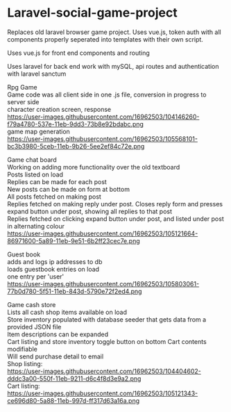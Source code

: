 # Laravel-social-game-project  
Replaces old laravel browser game project. Uses vue.js, token auth with all components properly 
seperated into templates with their own script.    

Uses vue.js for front end components and routing

Uses laravel for back end work with mySQL, api routes and authentication with laravel sanctum  

Rpg Game  
Game code was all client side in one .js file, conversion in progress to server side  
character creation screen, response  
https://user-images.githubusercontent.com/16962503/104146260-f79a4780-537e-11eb-9dd3-73b8e92bdabc.png  
game map generation  
https://user-images.githubusercontent.com/16962503/105568101-bc3b3980-5ceb-11eb-9b26-5ee2ef84c72e.png  

Game chat board    
Working on adding more functionality over the old textboard  
Posts listed on load  
Replies can be made for each post  
New posts can be made on form at bottom  
All posts fetched on making post  
Replies fetched on making reply under post. Closes reply form and presses expand button under post, showing
all replies to that post  
Replies fetched on clicking expand button under post, and listed under post in alternating colour    
https://user-images.githubusercontent.com/16962503/105121664-86971600-5a89-11eb-9e51-6b2ff23cec7e.png  
  
Guest book  
adds and logs ip addresses to db  
loads guestbook entries on load  
one entry per 'user'  
https://user-images.githubusercontent.com/16962503/105803061-77b0d780-5f51-11eb-843d-5790e72f2ed4.png  
  
Game cash store  
Lists all cash shop items available on load  
Store inventory populated with database seeder that gets data from a provided JSON file  
Item descriptions can be expanded  
Cart listing and store inventory toggle button on bottom 
Cart contents modifiable  
Will send purchase detail to email  
Shop listing:     
https://user-images.githubusercontent.com/16962503/104404602-dddc3a00-550f-11eb-9211-d6c4f8d3e9a2.png  
Cart listing:  
https://user-images.githubusercontent.com/16962503/105121343-ce696d80-5a88-11eb-997d-ff317d63a16a.png
